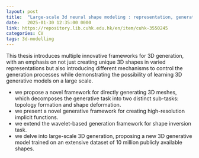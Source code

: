 ```yaml
---
layout: post
title:  "Large-scale 3d neural shape modeling : representation, generation, and controllability"
date:   2025-01-30 12:35:00 0000
link: https://repository.lib.cuhk.edu.hk/en/item/cuhk-3550245
categories: CV
tags: 3d-modelling
---
```


This thesis introduces multiple innovative frameworks for 3D generation, with an emphasis on not just creating unique 3D shapes in varied representations but also introducing different mechanisms to control the generation processes while demonstrating the possibility of learning 3D generative models on a large scale.
- we propose a novel framework for directly generating 3D meshes, which decomposes the generative task into two distinct sub-tasks: topology formation and shape deformation.
- we present a novel generative framework for creating high-resolution implicit functions.
- we extend the wavelet-based generation framework for shape inversion task.
- we delve into large-scale 3D generation, proposing a new 3D generative model trained on an extensive dataset of 10 million publicly available shapes.